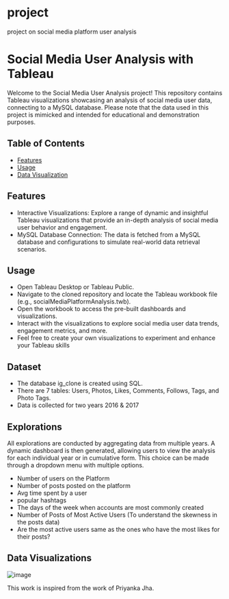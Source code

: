 # project
project on social media platform user analysis
# Social Media User Analysis with Tableau

Welcome to the Social Media User Analysis project! This repository contains Tableau visualizations showcasing an analysis of social media user data, connecting to a MySQL database. 
Please note that the data used in this project is mimicked and intended for educational and demonstration purposes.

## Table of Contents

- [Features](#features)
- [Usage](#usage)
- [Data Visualization](#visualizations)

## Features
- Interactive Visualizations: Explore a range of dynamic and insightful Tableau visualizations that provide an in-depth analysis of social media user behavior and engagement.
- MySQL Database Connection: The data is fetched from a MySQL database and configurations to simulate real-world data retrieval scenarios.

## Usage
- Open Tableau Desktop or Tableau Public.
- Navigate to the cloned repository and locate the Tableau workbook file (e.g., socialMediaPlatformAnalysis.twb).
- Open the workbook to access the pre-built dashboards and visualizations.
- Interact with the visualizations to explore social media user data trends, engagement metrics, and more.
- Feel free to create your own visualizations to experiment and enhance your Tableau skills
  
## Dataset
- The database ig_clone is created using SQL.
- There are 7 tables: Users, Photos, Likes, Comments, Follows, Tags, and Photo Tags.
- Data is collected for two years 2016 & 2017

## Explorations

All explorations are conducted by aggregating data from multiple years. A dynamic dashboard is then generated, allowing users to view the analysis for each individual year or in cumulative form. This choice can be made through a dropdown menu with multiple options. 
 - Number of users on the Platform
 - Number of posts posted on the platform 
 - Avg time spent by a user 
 - popular hashtags
 - The days of the week when accounts are most commonly created
 - Number of Posts of Most Active Users (To understand the skewness in the posts data)
 - Are the most active users same as the ones who have the most likes for their posts? 

## Data Visualizations

![image](https://github.com/pg3328/Social-Media-Platform-User-Analysis/assets/98541833/a62f252a-1383-41fb-a2e4-47a6281c6224)


This work is inspired from the work of Priyanka Jha.
